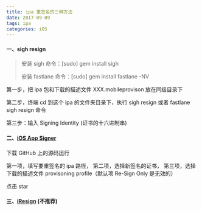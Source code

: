 ```yaml
---
title: ipa 重签名的三种方法
date: 2017-09-09
tags: ipa
categories: iOS
---
```


#### 一、sigh resign

> 安装 sigh 命令：[sudo] gem install sigh
>
> 安装 fastlane 命令：[sudo] gem install fastlane -NV

<!-- more -->

第一步，把 ipa 包和下载的描述文件 XXX.mobileprovison 放在同级目录下

第二步，终端 cd 到这个 ipa 的文件夹目录下，执行 sigh resign 或者 fastlane sigh resign 命令

第三步：输入 Signing Identity (证书的十六进制串)

#### 二、[iOS App Signer](https://github.com/DanTheMan827/ios-app-signer)

下载 GitHub 上的源码运行

第一项，填写要重签名的 ipa 路径，
第二项，选择新签名的证书，
第三项，选择下载的描述文件 provisoning profile（默认项 Re-Sign Only 是无效的）

点击 star

#### 三、[iResign](https://github.com/maciekish/iReSign) (不推荐)
